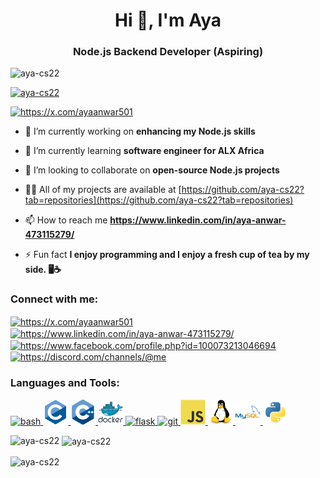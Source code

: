 <h1 align="center">Hi 👋, I'm Aya</h1>
<h3 align="center">Node.js Backend Developer (Aspiring)</h3>

<p align="left"> <img src="https://komarev.com/ghpvc/?username=aya-cs22&label=Profile%20views&color=0e75b6&style=flat" alt="aya-cs22" /> </p>

<p align="left"> <a href="https://github.com/ryo-ma/github-profile-trophy"><img src="https://github-profile-trophy.vercel.app/?username=aya-cs22" alt="aya-cs22" /></a> </p>

<p align="left"> <a href="https://twitter.com/https://x.com/ayaanwar501" target="blank"><img src="https://img.shields.io/twitter/follow/https://x.com/ayaanwar501?logo=twitter&style=for-the-badge" alt="https://x.com/ayaanwar501" /></a> </p>

- 🔭 I’m currently working on **enhancing my Node.js skills**

- 🌱 I’m currently learning **software engineer for ALX Africa**

- 👯 I’m looking to collaborate on **open-source Node.js projects**

- 👨‍💻 All of my projects are available at [https://github.com/aya-cs22?tab=repositories](https://github.com/aya-cs22?tab=repositories)

- 📫 How to reach me **https://www.linkedin.com/in/aya-anwar-473115279/**

- ⚡ Fun fact **I enjoy programming and I enjoy a fresh cup of tea by my side. 🖥️☕**

<h3 align="left">Connect with me:</h3>
<p align="left">
<a href="https://twitter.com/https://x.com/ayaanwar501" target="blank"><img align="center" src="https://raw.githubusercontent.com/rahuldkjain/github-profile-readme-generator/master/src/images/icons/Social/twitter.svg" alt="https://x.com/ayaanwar501" height="30" width="40" /></a>
<a href="https://linkedin.com/in/https://www.linkedin.com/in/aya-anwar-473115279/" target="blank"><img align="center" src="https://raw.githubusercontent.com/rahuldkjain/github-profile-readme-generator/master/src/images/icons/Social/linked-in-alt.svg" alt="https://www.linkedin.com/in/aya-anwar-473115279/" height="30" width="40" /></a>
<a href="https://fb.com/https://www.facebook.com/profile.php?id=100073213046694" target="blank"><img align="center" src="https://raw.githubusercontent.com/rahuldkjain/github-profile-readme-generator/master/src/images/icons/Social/facebook.svg" alt="https://www.facebook.com/profile.php?id=100073213046694" height="30" width="40" /></a>
<a href="https://discord.gg/https://discord.com/channels/@me" target="blank"><img align="center" src="https://raw.githubusercontent.com/rahuldkjain/github-profile-readme-generator/master/src/images/icons/Social/discord.svg" alt="https://discord.com/channels/@me" height="30" width="40" /></a>
</p>

<h3 align="left">Languages and Tools:</h3>
<p align="left"> <a href="https://www.gnu.org/software/bash/" target="_blank" rel="noreferrer"> <img src="https://www.vectorlogo.zone/logos/gnu_bash/gnu_bash-icon.svg" alt="bash" width="40" height="40"/> </a> <a href="https://www.cprogramming.com/" target="_blank" rel="noreferrer"> <img src="https://raw.githubusercontent.com/devicons/devicon/master/icons/c/c-original.svg" alt="c" width="40" height="40"/> </a> <a href="https://www.w3schools.com/cpp/" target="_blank" rel="noreferrer"> <img src="https://raw.githubusercontent.com/devicons/devicon/master/icons/cplusplus/cplusplus-original.svg" alt="cplusplus" width="40" height="40"/> </a> <a href="https://www.docker.com/" target="_blank" rel="noreferrer"> <img src="https://raw.githubusercontent.com/devicons/devicon/master/icons/docker/docker-original-wordmark.svg" alt="docker" width="40" height="40"/> </a> <a href="https://flask.palletsprojects.com/" target="_blank" rel="noreferrer"> <img src="https://www.vectorlogo.zone/logos/pocoo_flask/pocoo_flask-icon.svg" alt="flask" width="40" height="40"/> </a> <a href="https://git-scm.com/" target="_blank" rel="noreferrer"> <img src="https://www.vectorlogo.zone/logos/git-scm/git-scm-icon.svg" alt="git" width="40" height="40"/> </a> <a href="https://developer.mozilla.org/en-US/docs/Web/JavaScript" target="_blank" rel="noreferrer"> <img src="https://raw.githubusercontent.com/devicons/devicon/master/icons/javascript/javascript-original.svg" alt="javascript" width="40" height="40"/> </a> <a href="https://www.linux.org/" target="_blank" rel="noreferrer"> <img src="https://raw.githubusercontent.com/devicons/devicon/master/icons/linux/linux-original.svg" alt="linux" width="40" height="40"/> </a> <a href="https://www.mysql.com/" target="_blank" rel="noreferrer"> <img src="https://raw.githubusercontent.com/devicons/devicon/master/icons/mysql/mysql-original-wordmark.svg" alt="mysql" width="40" height="40"/> </a> <a href="https://www.python.org" target="_blank" rel="noreferrer"> <img src="https://raw.githubusercontent.com/devicons/devicon/master/icons/python/python-original.svg" alt="python" width="40" height="40"/> </a> </p>

<p><img align="left" src="https://github-readme-stats.vercel.app/api/top-langs?username=aya-cs22&show_icons=true&locale=en&layout=compact" alt="aya-cs22" /></p>

<p>&nbsp;<img align="center" src="https://github-readme-stats.vercel.app/api?username=aya-cs22&show_icons=true&locale=en" alt="aya-cs22" /></p>

<p><img align="center" src="https://github-readme-streak-stats.herokuapp.com/?user=aya-cs22&" alt="aya-cs22" /></p>
